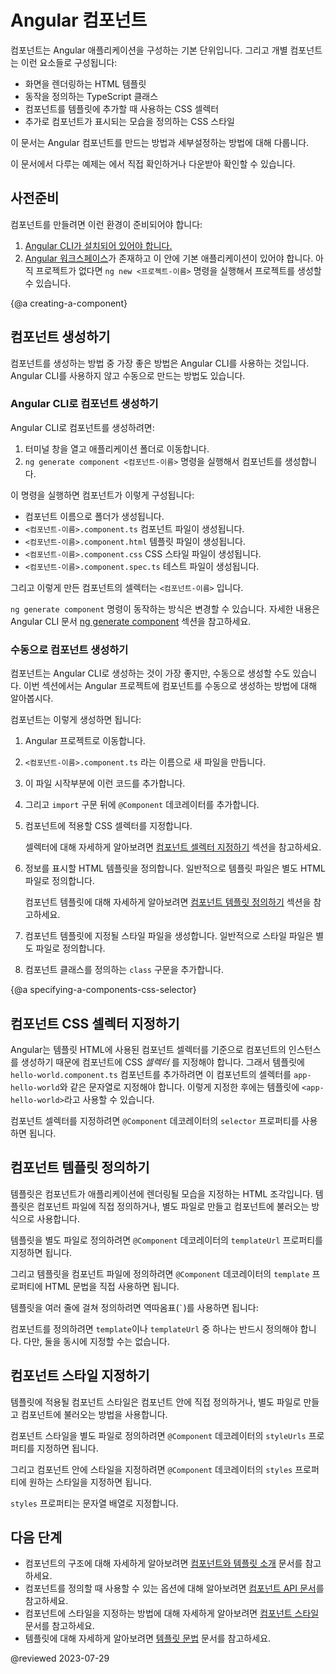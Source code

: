 <!--
# Angular components overview
-->
# Angular 컴포넌트

<!--
Components are the main building blocks for Angular applications.
Each component consists of:

*   An HTML template that declares what renders on the page
*   A TypeScript class that defines behavior
*   A CSS selector that defines how the component is used in a template
*   Optionally, CSS styles applied to the template

This topic describes how to create and configure an Angular component.

<div class="alert is-helpful">

To view or download the example code used in this topic, see the <live-example></live-example>.

</div>
-->
컴포넌트는 Angular 애플리케이션을 구성하는 기본 단위입니다.
그리고 개별 컴포넌트는 이런 요소들로 구성됩니다:

*   화면을 렌더링하는 HTML 템플릿
*   동작을 정의하는 TypeScript 클래스
*   컴포넌트를 템플릿에 추가할 때 사용하는 CSS 셀렉터
*   추가로 컴포넌트가 표시되는 모습을 정의하는 CSS 스타일

이 문서는 Angular 컴포넌트를 만드는 방법과 세부설정하는 방법에 대해 다룹니다.

<div class="alert is-helpful">

이 문서에서 다루는 예제는 <live-example></live-example>에서 직접 확인하거나 다운받아 확인할 수 있습니다.

</div>


<!--
## Prerequisites
-->
## 사전준비

<!--
To create a component, verify that you have met the following prerequisites:

1.  [Install the Angular CLI.](guide/setup-local#install-the-angular-cli)
1.  [Create an Angular workspace](guide/setup-local#create-a-workspace-and-initial-application) with initial application.
    If you don't have a project, create one using `ng new <project-name>`, where `<project-name>` is the name of your Angular application.
-->
컴포넌트를 만들려면 이런 환경이 준비되어야 합니다:

1.  [Angular CLI가 설치되어 있어야 합니다.](guide/setup-local#install-the-angular-cli)
1.  [Angular 워크스페이스](guide/setup-local#create-a-workspace-and-initial-application)가 존재하고 이 안에 기본 애플리케이션이 있어야 합니다.
    아직 프로젝트가 없다면 `ng new <프로젝트-이름>` 명령을 실행해서 프로젝트를 생성할 수 있습니다.


{@a creating-a-component}
<!--
## Creating a component
-->
## 컴포넌트 생성하기

<!--
The best way to create a component is with the Angular CLI.
You can also create a component manually.
-->
컴포넌트를 생성하는 방법 중 가장 좋은 방법은 Angular CLI를 사용하는 것입니다.
Angular CLI를 사용하지 않고 수동으로 만드는 방법도 있습니다.


<!--
### Creating a component using the Angular CLI
-->
### Angular CLI로 컴포넌트 생성하기

<!--
To create a component using the Angular CLI:

1.  From a terminal window, navigate to the directory containing your application.
1.  Run the `ng generate component <component-name>` command, where `<component-name>` is the name of your new component.

By default, this command creates the following:

*   A directory named after the component
*   A component file, `<component-name>.component.ts`
*   A template file, `<component-name>.component.html`
*   A CSS file, `<component-name>.component.css`
*   A testing specification file, `<component-name>.component.spec.ts`

Where `<component-name>` is the name of your component.

<div class="alert is-helpful">

You can change how `ng generate component` creates new components.
For more information, see [ng generate component](cli/generate#component-command) in the Angular CLI documentation.

</div>
-->
Angular CLI로 컴포넌트를 생성하려면:

1.  터미널 창을 열고 애플리케이션 폴더로 이동합니다.
1.  `ng generate component <컴포넌트-이름>` 명령을 실행해서 컴포넌트를 생성합니다.

이 명령을 실행하면 컴포넌트가 이렇게 구성됩니다:

*   컴포넌트 이름으로 폴더가 생성됩니다.
*   `<컴포넌트-이름>.component.ts` 컴포넌트 파일이 생성됩니다.
*   `<컴포넌트-이름>.component.html` 템플릿 파일이 생성됩니다.
*   `<컴포넌트-이름>.component.css` CSS 스타일 파일이 생성됩니다.
*   `<컴포넌트-이름>.component.spec.ts` 테스트 파일이 생성됩니다.

그리고 이렇게 만든 컴포넌트의 셀렉터는 `<컴포넌트-이름>` 입니다.

<div class="alert is-helpful">

`ng generate component` 명령이 동작하는 방식은 변경할 수 있습니다.
자세한 내용은 Angular CLI 문서 [ng generate component](cli/generate#component-command) 섹션을 참고하세요.

</div>


<!--
### Creating a component manually
-->
### 수동으로 컴포넌트 생성하기

<!--
Although the Angular CLI is the best way to create an Angular component, you can also create a component manually.
This section describes how to create the core component file within an existing Angular project.

To create a new component manually:

1.  Navigate to your Angular project directory.
1.  Create a new file, `<component-name>.component.ts`.
1.  At the top of the file, add the following import statement.

    <code-example path="component-overview/src/app/component-overview/component-overview.component.ts" region="import"></code-example>

1.  After the `import` statement, add a `@Component` decorator.

    <code-example path="component-overview/src/app/component-overview/component-overview.component.ts" region="decorator-skeleton"></code-example>

1.  Choose a CSS selector for the component.

    <code-example path="component-overview/src/app/component-overview/component-overview.component.ts" region="selector"></code-example>

    For more information on choosing a selector, see [Specifying a component's selector](#specifying-a-components-css-selector).

1.  Define the HTML template that the component uses to display information.
    In most cases, this template is a separate HTML file.

    <code-example path="component-overview/src/app/component-overview/component-overview.component.ts" region="templateUrl"></code-example>

    For more information on defining a component's template, see [Defining a component's template](#defining-a-components-template).

1.  Select the styles for the component's template.
    In most cases, you define the styles for your component's template in a separate file.

    <code-example path="component-overview/src/app/component-overview/component-overview.component.ts" region="decorator"></code-example>

1.  Add a `class` statement that includes the code for the component.

    <code-example path="component-overview/src/app/component-overview/component-overview.component.ts" region="class"></code-example>
-->
컴포넌트는 Angular CLI로 생성하는 것이 가장 좋지만, 수동으로 생성할 수도 있습니다.
이번 섹션에서는 Angular 프로젝트에 컴포넌트를 수동으로 생성하는 방법에 대해 알아봅시다.

컴포넌트는 이렇게 생성하면 됩니다:

1.  Angular 프로젝트로 이동합니다.
1.  `<컴포넌트-이름>.component.ts` 라는 이름으로 새 파일을 만듭니다.
1.  이 파일 시작부분에 이런 코드를 추가합니다.

    <code-example path="component-overview/src/app/component-overview/component-overview.component.ts" region="import"></code-example>

1.  그리고 `import` 구문 뒤에 `@Component` 데코레이터를 추가합니다.

    <code-example path="component-overview/src/app/component-overview/component-overview.component.ts" region="decorator-skeleton"></code-example>

1.  컴포넌트에 적용할 CSS 셀렉터를 지정합니다.

    <code-example path="component-overview/src/app/component-overview/component-overview.component.ts" region="selector"></code-example>

    셀렉터에 대해 자세하게 알아보려면 [컴포넌트 셀렉터 지정하기](#specifying-a-components-css-selector) 섹션을 참고하세요.

1.  정보를 표시할 HTML 템플릿을 정의합니다.
    일반적으로 템플릿 파일은 별도 HTML 파일로 정의합니다.

    <code-example path="component-overview/src/app/component-overview/component-overview.component.ts" region="templateUrl"></code-example>

    컴포넌트 템플릿에 대해 자세하게 알아보려면 [컴포넌트 템플릿 정의하기](#defining-a-components-template) 섹션을 참고하세요.

1.  컴포넌트 템플릿에 지정될 스타일 파일을 생성합니다.
    일반적으로 스타일 파일은 별도 파일로 정의합니다.

    <code-example path="component-overview/src/app/component-overview/component-overview.component.ts" region="decorator"></code-example>

1.  컴포넌트 클래스를 정의하는 `class` 구문을 추가합니다.

    <code-example path="component-overview/src/app/component-overview/component-overview.component.ts" region="class"></code-example>


{@a specifying-a-components-css-selector}
<!--
## Specifying a component's CSS selector
-->
## 컴포넌트 CSS 셀렉터 지정하기

<!--
Every component requires a CSS *selector*. A selector instructs Angular to instantiate this component wherever it finds the corresponding tag in template HTML.
For example, consider a component `hello-world.component.ts` that defines its selector as `app-hello-world`.
This selector instructs Angular to instantiate this component any time the tag `<app-hello-world>` appears in a template.

Specify a component's selector by adding a `selector` property to the `@Component` decorator.

<code-example path="component-overview/src/app/component-overview/component-overview.component.ts" region="selector"></code-example>
-->
Angular는 템플릿 HTML에 사용된 컴포넌트 셀렉터를 기준으로 컴포넌트의 인스턴스를 생성하기 때문에 컴포넌트에 CSS _셀렉터_ 를 지정해야 합니다.
그래서 템플릿에 `hello-world.component.ts` 컴포넌트를 추가하려면 이 컴포넌트의 셀렉터를 `app-hello-world`와 같은 문자열로 지정해야 합니다.
이렇게 지정한 후에는 템플릿에 `<app-hello-world>`라고 사용할 수 있습니다.

컴포넌트 셀렉터를 지정하려면 `@Component` 데코레이터의 `selector` 프로퍼티를 사용하면 됩니다.

<code-example path="component-overview/src/app/component-overview/component-overview.component.ts" region="selector"></code-example>


<a id="defining-a-components-template"></a>

<!--
## Defining a component's template
-->
## 컴포넌트 템플릿 정의하기

<!--
A template is a block of HTML that tells Angular how to render the component in your application.
Define a template for your component in one of two ways: by referencing an external file, or directly within the component.

To define a template as an external file, add a `templateUrl` property to the `@Component` decorator.

<code-example path="component-overview/src/app/component-overview/component-overview.component.ts" region="templateUrl"></code-example>

To define a template within the component, add a `template` property to the `@Component` decorator that contains the HTML you want to use.

<code-example path="component-overview/src/app/component-overview/component-overview.component.1.ts" region="template"></code-example>

If you want your template to span multiple lines, use backticks \(<code>&grave;</code>\).
For example:

<code-example path="component-overview/src/app/component-overview/component-overview.component.2.ts" region="templatebacktick"></code-example>

<div class="alert is-helpful">

An Angular component requires a template defined using `template` or `templateUrl`.
You cannot have both properties in a component.

</div>
-->
템플릿은 컴포넌트가 애플리케이션에 렌더링될 모습을 지정하는 HTML 조각입니다.
템플릿은 컴포넌트 파일에 직접 정의하거나, 별도 파일로 만들고 컴포넌트에 불러오는 방식으로 사용합니다.

템플릿을 별도 파일로 정의하려면 `@Component` 데코레이터의 `templateUrl` 프로퍼티를 지정하면 됩니다.

<code-example path="component-overview/src/app/component-overview/component-overview.component.ts" region="templateUrl"></code-example>

그리고 템플릿을 컴포넌트 파일에 정의하려면 `@Component` 데코레이터의 `template` 프로퍼티에 HTML 문법을 직접 사용하면 됩니다.

<code-example path="component-overview/src/app/component-overview/component-overview.component.1.ts" region="template"></code-example>

템플릿을 여러 줄에 걸쳐 정의하려면 역따옴표\(<code>&grave;</code>\)를 사용하면 됩니다:

<code-example path="component-overview/src/app/component-overview/component-overview.component.2.ts" region="templatebacktick"></code-example>

<div class="alert is-helpful">

컴포넌트를 정의하려면 `template`이나 `templateUrl` 중 하나는 반드시 정의해야 합니다.
다만, 둘을 동시에 지정할 수는 없습니다.

</div>


<!--
## Declaring a component's styles
-->
## 컴포넌트 스타일 지정하기

<!--
Declare component styles used for its template in one of two ways:
By referencing an external file, or directly within the component.

To declare the styles for a component in a separate file, add a `styleUrls` property to the `@Component` decorator.

<code-example path="component-overview/src/app/component-overview/component-overview.component.ts" region="decorator"></code-example>

To declare the styles within the component, add a `styles` property to the `@Component` decorator that contains the styles you want to use.

<code-example path="component-overview/src/app/component-overview/component-overview.component.3.ts" region="styles"></code-example>

The `styles` property takes an array of strings that contain the CSS rule declarations.
-->
템플릿에 적용될 컴포넌트 스타일은 컴포넌트 안에 직접 정의하거나, 별도 파일로 만들고 컴포넌트에 불러오는 방법을 사용합니다.

컴포넌트 스타일을 별도 파일로 정의하려면 `@Component` 데코레이터의 `styleUrls` 프로퍼티를 지정하면 됩니다.

<code-example path="component-overview/src/app/component-overview/component-overview.component.ts" region="decorator"></code-example>

그리고 컴포넌트 안에 스타일을 지정하려면 `@Component` 데코레이터의 `styles` 프로퍼티에 원하는 스타일을 지정하면 됩니다.

<code-example path="component-overview/src/app/component-overview/component-overview.component.3.ts" region="styles"></code-example>

`styles` 프로퍼티는 문자열 배열로 지정합니다.


<!--
## Next steps
-->
## 다음 단계

<!--
*   For an architectural overview of components, see [Introduction to components and templates](guide/architecture-components)
*   For additional options to use when creating a component, see [Component](api/core/Component) in the API Reference
*   For more information on styling components, see [Component styles](guide/component-styles)
*   For more information on templates, see [Template syntax](guide/template-syntax)
-->
*   컴포넌트의 구조에 대해 자세하게 알아보려면 [컴포넌트와 템플릿 소개](guide/architecture-components) 문서를 참고하세요.
*   컴포넌트를 정의할 때 사용할 수 있는 옵션에 대해 알아보려면 [컴포넌트 API 문서](api/core/Component)를 참고하세요.
*   컴포넌트에 스타일을 지정하는 방법에 대해 자세하게 알아보려면 [컴포넌트 스타일](guide/component-styles) 문서를 참고하세요.
*   템플릿에 대해 자세하게 알아보려면 [템플릿 문법](guide/template-syntax) 문서를 참고하세요.

<!-- links -->

<!-- external links -->

<!-- end links -->

@reviewed 2023-07-29
